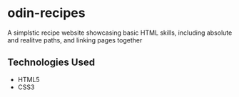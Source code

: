 # odin-recipes

A simplstic recipe website showcasing basic HTML skills, including absolute and realitve paths, and linking pages together

## Technologies Used

- HTML5
- CSS3
